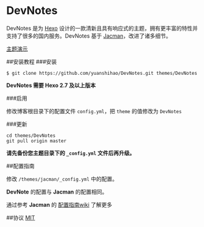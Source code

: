 # DevNotes

DevNotes 是为 [Hexo](http://hexo.io) 设计的一款清新且具有响应式的主题，拥有更丰富的特性并支持了很多的国内服务。DevNotes 基于 [Jacman](https://github.com/wuchong/jacman)，改进了诸多细节。

 [主题演示](http://idevnotes.com)

##安装教程
###安装
```
$ git clone https://github.com/yuanshihao/DevNotes.git themes/DevNotes
```
**DevNotes 需要 Hexo 2.7 及以上版本** 

###启用

修改博客根目录下的配置文件 `config.yml`，把 `theme` 的值修改为 `DevNotes`

###更新
```
cd themes/DevNotes
git pull origin master
```
**请先备份您主题目录下的 `_config.yml` 文件后再升级。**

##配置指南

修改 `/themes/jacman/_config.yml` 中的配置。

**DevNote** 的配置与 **Jacman** 的配置相同。

通过参考 **Jacman** 的 [配置指南wiki](https://github.com/wuchong/jacman/wiki/%E9%85%8D%E7%BD%AE%E6%8C%87%E5%8D%97) 了解更多

##协议
[MIT](/LICENSE)


